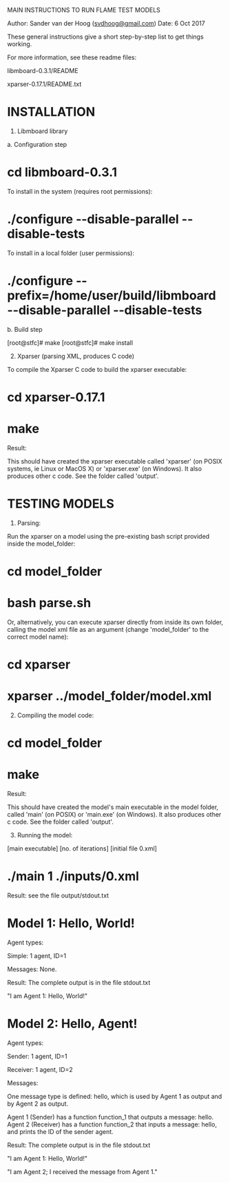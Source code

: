 MAIN INSTRUCTIONS TO RUN FLAME TEST MODELS

Author: Sander van der Hoog (svdhoog@gmail.com)
Date: 6 Oct 2017

These general instructions give a short step-by-step list to get things working.

For more information, see these readme files:

libmboard-0.3.1/README

xparser-0.17.1/README.txt


INSTALLATION
=============

1. Libmboard library

a. Configuration step

# cd libmboard-0.3.1

To install in the system (requires root permissions):

# ./configure --disable-parallel --disable-tests

To install in a local folder (user permissions):

# ./configure --prefix=/home/user/build/libmboard --disable-parallel --disable-tests


b. Build step

[root@stfc]# make 
[root@stfc]# make install


2. Xparser (parsing XML, produces C code)

To compile the Xparser C code to build the xparser executable:

# cd xparser-0.17.1

# make

Result:

This should have created the xparser executable called 'xparser' (on POSIX systems, ie Linux or MacOS X) or 'xparser.exe' (on Windows).
It also produces other c code. See the folder called 'output'.

TESTING MODELS
==============
1. Parsing:

Run the xparser on a model using the pre-existing bash script provided inside the model_folder:

# cd model_folder

# bash parse.sh

Or, alternatively, you can execute xparser directly from inside its own folder, calling the model xml file as an argument (change 'model_folder' to the correct model name):

# cd xparser

# xparser ../model_folder/model.xml

2. Compiling the model code:

# cd model_folder

# make

Result:

This should have created the model's main executable in the model folder, called 'main' (on POSIX) or 'main.exe' (on Windows).
It also produces other c code. See the folder called 'output'.


3. Running the model:

[main executable] [no. of iterations] [initial file 0.xml]

# ./main 1 ./inputs/0.xml

Result: see the file output/stdout.txt

Model 1: Hello, World!
======================

Agent types:

Simple: 1 agent, ID=1

Messages: None.

Result: The complete output is in the file stdout.txt

"I am Agent 1: Hello, World!"


Model 2: Hello, Agent!
======================

Agent types:

Sender: 1 agent, ID=1

Receiver: 1 agent, ID=2

Messages:

One message type is defined: hello, which is used by Agent 1 as output and by Agent 2 as output. 

Agent 1 (Sender) has a function function_1 that outputs a message: hello.
Agent 2 (Receiver) has a function function_2 that inputs a message: hello, and prints the ID of the sender agent.

Result: The complete output is in the file stdout.txt

"I am Agent 1: Hello, World!"

"I am Agent 2; I received the message from Agent 1."

